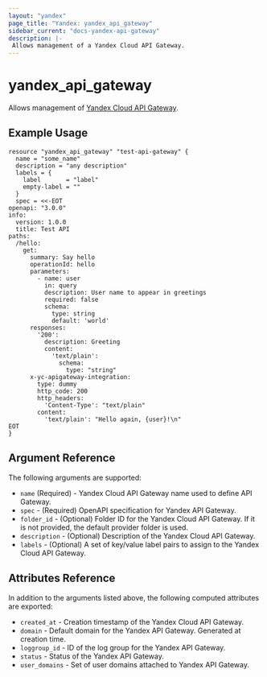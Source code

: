 ```yaml
---
layout: "yandex"
page_title: "Yandex: yandex_api_gateway"
sidebar_current: "docs-yandex-api-gateway"
description: |-
 Allows management of a Yandex Cloud API Gateway.
---
```


# yandex\_api\_gateway

Allows management of [Yandex Cloud API Gateway](https://cloud.yandex.com/docs/api-gateway/).

## Example Usage

```hcl
resource "yandex_api_gateway" "test-api-gateway" {
  name = "some_name"
  description = "any description"
  labels = {
    label       = "label"
    empty-label = ""
  }
  spec = <<-EOT
openapi: "3.0.0"
info:
  version: 1.0.0
  title: Test API
paths:
  /hello:
    get:
      summary: Say hello
      operationId: hello
      parameters:
        - name: user
          in: query
          description: User name to appear in greetings
          required: false
          schema:
            type: string
            default: 'world'
      responses:
        '200':
          description: Greeting
          content:
            'text/plain':
              schema:
                type: "string"
      x-yc-apigateway-integration:
        type: dummy
        http_code: 200
        http_headers:
          'Content-Type': "text/plain"
        content:
          'text/plain': "Hello again, {user}!\n"
EOT
}
```

## Argument Reference

The following arguments are supported:

* `name` (Required) - Yandex Cloud API Gateway name used to define API Gateway.
* `spec` - (Required) OpenAPI specification for Yandex API Gateway.
* `folder_id` - (Optional) Folder ID for the Yandex Cloud API Gateway. If it is not provided, the default provider folder is used.
* `description` - (Optional) Description of the Yandex Cloud API Gateway.
* `labels` - (Optional) A set of key/value label pairs to assign to the Yandex Cloud API Gateway.


## Attributes Reference

In addition to the arguments listed above, the following computed attributes are exported:

* `created_at` - Creation timestamp of the Yandex Cloud API Gateway.
* `domain` - Default domain for the Yandex API Gateway. Generated at creation time.
* `loggroup_id` - ID of the log group for the Yandex API Gateway.
* `status` - Status of the Yandex API Gateway.
* `user_domains` - Set of user domains attached to Yandex API Gateway.

